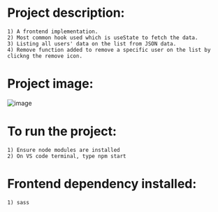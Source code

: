 #   Project description:
    1) A frontend implementation.
    2) Most common hook used which is useState to fetch the data.
    3) Listing all users' data on the list from JSON data.
    4) Remove function added to remove a specific user on the list by clickng the remove icon.

#   Project image:
![image](https://github.com/kevinandris/User-profile-app/assets/102328858/d4e8f393-4b6e-42e1-bd34-cdc9f333a2fc)

#   To run the project:
    1) Ensure node modules are installed
    2) On VS code terminal, type npm start

#   Frontend dependency installed:
    1) sass
    
    
